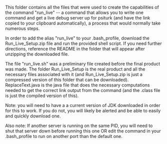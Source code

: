 This folder contains all the files that were used to create the capabilities of the command "run_live" -- a command that allows you to write one command and get a live debug server up for psiturk (and have the link copied to your clipboard automatically), a process that would normally take numerous steps.

In order to add the alias "run_live" to your .bash_profile, download the Run_Live_Setup.zip file and run the provided shell script. If you need further directions, reference the README in the folder that will appear after unzipping the downloaded file.

The file "run_live.sh" was a preliminary file created before the final product was made. The folder Run_Live_Setup is the real product and all the necessary files associated with it (and Run_Live_Setup.zip is just a compressed version of this folder that can be downloaded). ReplaceText.java is the java file that does the necessary computations needed to get the correct link output from the command (and the .class file is just the compiled version of this).

Note: you will need to have a a current version of JDK downloaded in order for this to work. If you do not, you will likely be alerted and be able to easily and quickly download one.

Also note: If another server is running on the same PID, you will need to shut that server down before running this one OR edit the command in your .bash_profile to run on another port than the default one.
